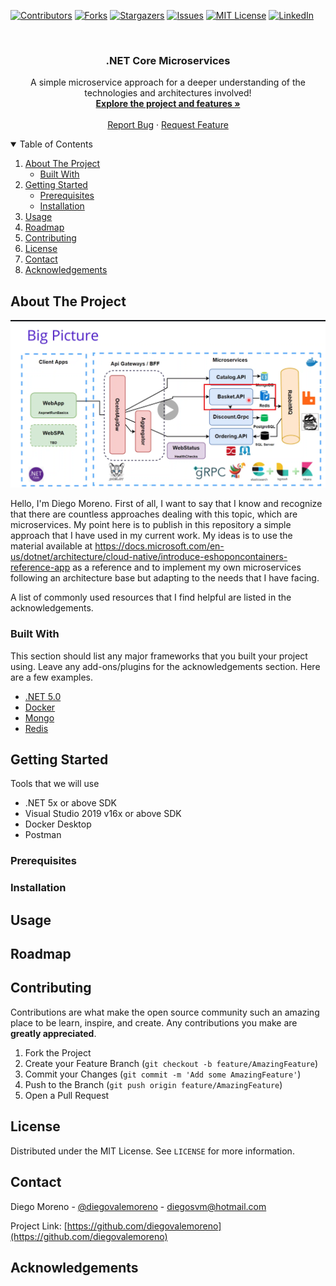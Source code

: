 <!--
*** Thanks for checking out the Best-README-Template. If you have a suggestion
*** that would make this better, please fork the repo and create a pull request
*** or simply open an issue with the tag "enhancement".
*** Thanks again! Now go create something AMAZING! :D
-->



<!-- PROJECT SHIELDS -->
<!--
*** I'm using markdown "reference style" links for readability.
*** Reference links are enclosed in brackets [ ] instead of parentheses ( ).
*** See the bottom of this document for the declaration of the reference variables
*** for contributors-url, forks-url, etc. This is an optional, concise syntax you may use.
*** https://www.markdownguide.org/basic-syntax/#reference-style-links
-->
[![Contributors][contributors-shield]][contributors-url]
[![Forks][forks-shield]][forks-url]
[![Stargazers][stars-shield]][stars-url]
[![Issues][issues-shield]][issues-url]
[![MIT License][license-shield]][license-url]
[![LinkedIn][linkedin-shield]][linkedin-url]



<!-- PROJECT LOGO -->
<br />
<p align="center">

  <h3 align="center">.NET Core Microservices</h3>

  <p align="center">
    A simple microservice approach for a deeper understanding of the technologies and architectures involved! 
    <br />
    <a href="https://github.com/diegovalemoreno/AspNetMicroservices"><strong>Explore the project and features »</strong></a>
    <br />
    <br />
    <a href="https://github.com/diegovalemoreno/AspNetMicroservices/issues">Report Bug</a>
    ·
    <a href="https://github.com/diegovalemoreno/AspNetMicroservices/issues">Request Feature</a>
  </p>
</p>



<!-- TABLE OF CONTENTS -->
<details open="open">
  <summary>Table of Contents</summary>
  <ol>
    <li>
      <a href="#about-the-project">About The Project</a>
      <ul>
        <li><a href="#built-with">Built With</a></li>
      </ul>
    </li>
    <li>
      <a href="#getting-started">Getting Started</a>
      <ul>
        <li><a href="#prerequisites">Prerequisites</a></li>
        <li><a href="#installation">Installation</a></li>
      </ul>
    </li>
    <li><a href="#usage">Usage</a></li>
    <li><a href="#roadmap">Roadmap</a></li>
    <li><a href="#contributing">Contributing</a></li>
    <li><a href="#license">License</a></li>
    <li><a href="#contact">Contact</a></li>
    <li><a href="#acknowledgements">Acknowledgements</a></li>
  </ol>
</details>



<!-- ABOUT THE PROJECT -->
## About The Project

[![Product Name Screen Shot][product-screenshot]](https://docs.microsoft.com/pt-br/dotnet/architecture/cloud-native/introduce-eshoponcontainers-reference-app)

Hello, I'm Diego Moreno. First of all, I want to say that I know and recognize that there are countless approaches dealing with this topic, which are microservices. My point here is to publish in this repository a simple approach that I have used in my current work.
My ideas is to use the material available at https://docs.microsoft.com/en-us/dotnet/architecture/cloud-native/introduce-eshoponcontainers-reference-app as a reference and to implement my own microservices following an architecture base but adapting to the needs that I have facing. 

A list of commonly used resources that I find helpful are listed in the acknowledgements.

### Built With

This section should list any major frameworks that you built your project using. Leave any add-ons/plugins for the acknowledgements section. Here are a few examples.
* [.NET 5.0](https://docs.microsoft.com/pt-br/dotnet/core/dotnet-five)
* [Docker](https://www.docker.com/)
* [Mongo](https://www.mongodb.com/)
* [Redis](https://redis.io/)



<!-- GETTING STARTED -->
## Getting Started
Tools that we will use

* .NET 5x or above SDK
* Visual Studio 2019 v16x or above SDK
* Docker Desktop
* Postman

### Prerequisites

### Installation

<!-- USAGE EXAMPLES -->
## Usage

<!-- ROADMAP -->
## Roadmap

<!-- CONTRIBUTING -->
## Contributing

Contributions are what make the open source community such an amazing place to be learn, inspire, and create. Any contributions you make are **greatly appreciated**.

1. Fork the Project
2. Create your Feature Branch (`git checkout -b feature/AmazingFeature`)
3. Commit your Changes (`git commit -m 'Add some AmazingFeature'`)
4. Push to the Branch (`git push origin feature/AmazingFeature`)
5. Open a Pull Request


<!-- LICENSE -->
## License

Distributed under the MIT License. See `LICENSE` for more information.



<!-- CONTACT -->
## Contact
Diego Moreno - [@diegovalemoreno](https://twitter.com/diegovalemoreno) - diegosvm@hotmail.com

Project Link: [https://github.com/diegovalemoreno](https://github.com/diegovalemoreno)



<!-- ACKNOWLEDGEMENTS -->
## Acknowledgements


<!-- MARKDOWN LINKS & IMAGES -->
<!-- https://www.markdownguide.org/basic-syntax/#reference-style-links -->
[contributors-shield]: https://img.shields.io/github/contributors/diegovalemoreno/AspNetMicroservices.svg?style=for-the-badge
[contributors-url]: https://github.com/diegovalemoreno/AspNetMicroservices/graphs/contributors
[forks-shield]: https://img.shields.io/github/forks/diegovalemoreno/AspNetMicroservices?style=for-the-badge
[forks-url]: https://github.com/diegovalemoreno/AspNetMicroservices/network/members
[stars-shield]: https://img.shields.io/github/stars/diegovalemoreno/AspNetMicroservices.svg?style=for-the-badge
[stars-url]: https://github.com/diegovalemoreno/AspNetMicroservices/stargazers
[issues-shield]: https://img.shields.io/github/issues/diegovalemoreno/AspNetMicroservices.svg?style=for-the-badge
[issues-url]: https://github.com/diegovalemoreno/AspNetMicroservices/issues
[license-shield]: https://img.shields.io/github/license/diegovalemoreno/AspNetMicroservices.svg?style=for-the-badge
[license-url]: https://github.com/diegovalemoreno/AspNetMicroservices/blob/master/LICENSE.txt
[linkedin-shield]: https://img.shields.io/badge/-LinkedIn-black.svg?style=for-the-badge&logo=linkedin&colorB=555
[linkedin-url]: https://linkedin.com/in/diegovalemoreno
[product-screenshot]: images/screenshot1.png

